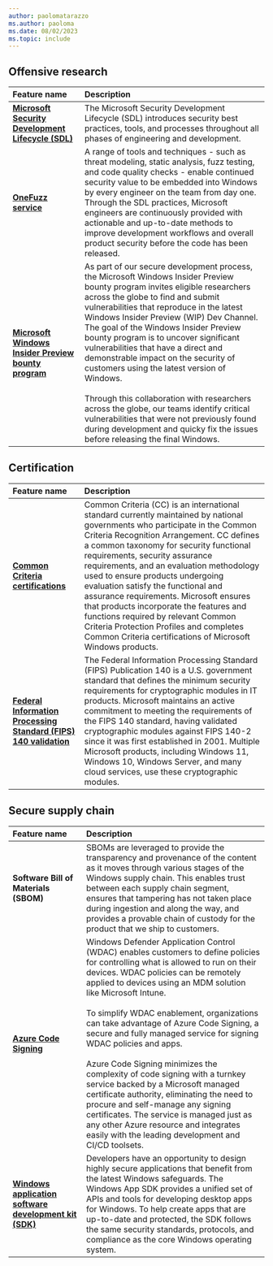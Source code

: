 ```yaml
---
author: paolomatarazzo
ms.author: paoloma
ms.date: 08/02/2023
ms.topic: include
---
```


## Offensive research

| Feature name | Description |
|:---|:---|
| **[Microsoft Security Development Lifecycle (SDL)](/windows/security/security-foundations/msft-security-dev-lifecycle)** | The Microsoft Security Development Lifecycle (SDL) introduces security best practices, tools, and processes throughout all phases of engineering and development. |
| **[OneFuzz service](https://www.microsoft.com/security/blog/2020/09/15/microsoft-onefuzz-framework-open-source-developer-tool-fix-bugs/)** | A range of tools and techniques - such as threat modeling, static analysis, fuzz testing, and code quality checks - enable continued security value to be embedded into Windows by every engineer on the team from day one. Through the SDL practices, Microsoft engineers are continuously provided with actionable and up-to-date methods to improve development workflows and overall product security before the code has been released.  |
| **[Microsoft Windows Insider Preview bounty program](https://www.microsoft.com/msrc/bounty-windows-insider-preview)** | As part of our secure development process, the Microsoft Windows Insider Preview bounty program invites eligible researchers across the globe to find and submit vulnerabilities that reproduce in the latest Windows Insider Preview (WIP) Dev Channel. The goal of the Windows Insider Preview bounty program is to uncover significant vulnerabilities that have a direct and demonstrable impact on the security of customers using the latest version of Windows.<br><br>Through this collaboration with researchers across the globe, our teams identify critical vulnerabilities that were not previously found during development and quicky fix the issues before releasing the final Windows.  |

## Certification

| Feature name | Description |
|:---|:---|
| **[Common Criteria certifications](/windows/security/threat-protection/windows-platform-common-criteria)** | Common Criteria (CC) is an international standard currently maintained by national governments who participate in the Common Criteria Recognition Arrangement. CC defines a common taxonomy for security functional requirements, security assurance requirements, and an evaluation methodology used to ensure products undergoing evaluation satisfy the functional and assurance requirements. Microsoft ensures that products incorporate the features and functions required by relevant Common Criteria Protection Profiles and completes Common Criteria certifications of Microsoft Windows products. |
| **[Federal Information Processing Standard (FIPS) 140 validation](/windows/security/threat-protection/fips-140-validation)** | The Federal Information Processing Standard (FIPS) Publication 140 is a U.S. government standard that defines the minimum security requirements for cryptographic modules in IT products. Microsoft maintains an active commitment to meeting the requirements of the FIPS 140 standard, having validated cryptographic modules against FIPS 140-2 since it was first established in 2001. Multiple Microsoft products, including Windows 11, Windows 10, Windows Server, and many cloud services, use these cryptographic modules. |

## Secure supply chain

| Feature name | Description |
|:---|:---|
| **Software Bill of Materials (SBOM)** | SBOMs are leveraged to provide the transparency and provenance of the content as it moves through various stages of the Windows supply chain. This enables trust between each supply chain segment, ensures that tampering has not taken place during ingestion and along the way, and provides a provable chain of custody for the product that we ship to customers. |
| **[Azure Code Signing](/windows/security/application-security/application-control/windows-defender-application-control/deployment/use-code-signing-for-better-control-and-protection)** | Windows Defender Application Control (WDAC) enables customers to define policies for controlling what is allowed to run on their devices. WDAC policies can be remotely applied to devices using an MDM solution like Microsoft Intune. <br><br>To simplify WDAC enablement, organizations can take advantage of Azure Code Signing, a secure and fully managed service for signing WDAC policies and apps. <br><br>Azure Code Signing minimizes the complexity of code signing with a turnkey service backed by a Microsoft managed certificate authority, eliminating the need to procure and self-manage any signing certificates. The service is managed just as any other Azure resource and integrates easily with the leading development and CI/CD toolsets.  |
| **[Windows application software development kit (SDK)](/windows/security/security-foundations/certification/windows-platform-common-criteria%23security-and-privacy)** | Developers have an opportunity to design highly secure applications that benefit from the latest Windows safeguards. The Windows App SDK provides a unified set of APIs and tools for developing desktop apps for Windows. To help create apps that are up-to-date and protected, the SDK follows the same security standards, protocols, and compliance as the core Windows operating system.  |
